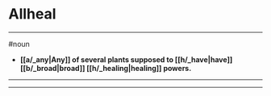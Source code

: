 # Allheal
---
#noun
- **[[a/_any|Any]] of several plants supposed to [[h/_have|have]] [[b/_broad|broad]] [[h/_healing|healing]] powers.**
---
---

